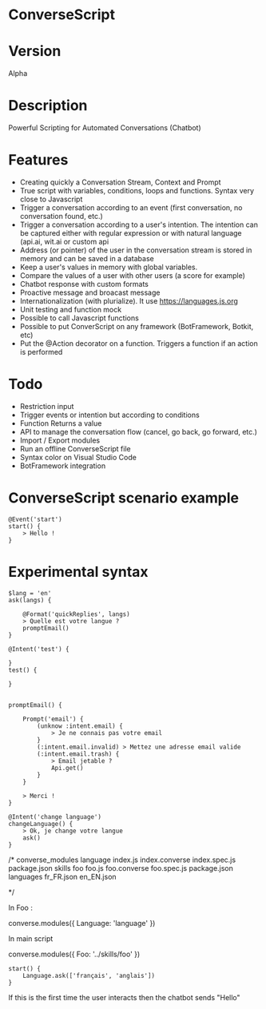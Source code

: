 # ConverseScript

# Version

Alpha

# Description

Powerful Scripting for Automated Conversations (Chatbot)

# Features

* Creating quickly a Conversation Stream, Context and Prompt
* True script with variables, conditions, loops and functions. Syntax very close to Javascript
* Trigger a conversation according to an event (first conversation, no conversation found, etc.)
* Trigger a conversation according to a user's intention. The intention can be captured either with regular expression or with natural language (api.ai, wit.ai or custom api
* Address (or pointer) of the user in the conversation stream is stored in memory and can be saved in a database
* Keep a user's values in memory with global variables.
* Compare the values of a user with other users (a score for example)
* Chatbot response with custom formats
* Proactive message and broacast message
* Internationalization (with plurialize). It use https://languages.js.org
* Unit testing and function mock
* Possible to call Javascript functions
* Possible to put ConverScript on any framework (BotFramework, Botkit, etc)
* Put the @Action decorator on a function. Triggers a function if an action is performed

# Todo 

* Restriction input
* Trigger events or intention but according to conditions
* Function Returns a value
* API to manage the conversation flow (cancel, go back, go forward, etc.)
* Import / Export modules
* Run an offline ConverseScript file
* Syntax color on Visual Studio Code
* BotFramework integration

# ConverseScript scenario example 

```converse
@Event('start')
start() {
    > Hello !
}
```

# Experimental syntax

```
$lang = 'en'
ask(langs) {
    
    @Format('quickReplies', langs)
    > Quelle est votre langue ?
    promptEmail()
}

@Intent('test') {
    
}
test() {

}


promptEmail() {

    Prompt('email') {
        (unknow :intent.email) {
            > Je ne connais pas votre email
        }
        (:intent.email.invalid) > Mettez une adresse email valide
        (:intent.email.trash) {
            > Email jetable ?
            Api.get()
        }
    }
    
    > Merci !
}

@Intent('change language')
changeLanguage() {
    > Ok, je change votre langue
    ask()
}
```

/*
    converse_modules
        language
            index.js
            index.converse
            index.spec.js
            package.json
    skills
        foo
            foo.js
            foo.converse
            foo.spec.js
            package.json
            languages
                fr_FR.json
                en_EN.json

*/

In Foo :

converse.modules({
    Language: 'language'
})

In main script

converse.modules({
    Foo: '../skills/foo'
})

```
start() {
    Language.ask(['français', 'anglais'])
}
```

If this is the first time the user interacts then the chatbot sends "Hello"